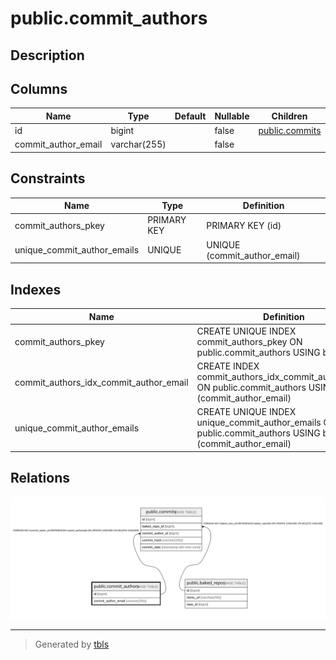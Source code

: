 # public.commit_authors

## Description

## Columns

| Name                | Type         | Default | Nullable | Children                            | Parents | Comment |
| ------------------- | ------------ | ------- | -------- | ----------------------------------- | ------- | ------- |
| id                  | bigint       |         | false    | [public.commits](public.commits.md) |         |         |
| commit_author_email | varchar(255) |         | false    |                                     |         |         |

## Constraints

| Name                        | Type        | Definition                   |
| --------------------------- | ----------- | ---------------------------- |
| commit_authors_pkey         | PRIMARY KEY | PRIMARY KEY (id)             |
| unique_commit_author_emails | UNIQUE      | UNIQUE (commit_author_email) |

## Indexes

| Name                                   | Definition                                                                                                     |
| -------------------------------------- | -------------------------------------------------------------------------------------------------------------- |
| commit_authors_pkey                    | CREATE UNIQUE INDEX commit_authors_pkey ON public.commit_authors USING btree (id)                              |
| commit_authors_idx_commit_author_email | CREATE INDEX commit_authors_idx_commit_author_email ON public.commit_authors USING btree (commit_author_email) |
| unique_commit_author_emails            | CREATE UNIQUE INDEX unique_commit_author_emails ON public.commit_authors USING btree (commit_author_email)     |

## Relations

![er](public.commit_authors.svg)

---

> Generated by [tbls](https://github.com/k1LoW/tbls)
